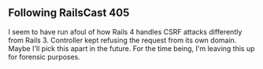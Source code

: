 ## Following RailsCast 405
I seem to have run afoul of how Rails 4 handles CSRF attacks differently from Rails 3. Controller kept refusing the request from its own domain. Maybe I'll pick this apart in the future. For the time being, I'm leaving this up for forensic purposes.
